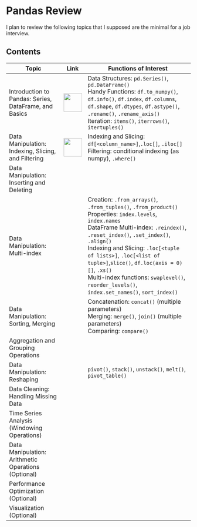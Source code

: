 # Pandas Review

I plan to review the following topics that I supposed are the minimal for a 
job interview.

## Contents

| Topic                 | Link | Functions of Interest |
|-----------------------|------|-----------------------|
| Introduction to Pandas: Series, DataFrame, and Basics | <a href="001_intro_to_pandas.ipynb"> <img src="https://www.kindpng.com/picc/m/81-811458_jupyter-notebook-logo-hd-png-download.png" width="50" /> </a> | Data Structures: `pd.Series()`, `pd.DataFrame()` <br> Handy Functions: `df.to_numpy()`, `df.info()`, `df.index`, `df.columns`, `df.shape`, `df.dtypes`, `df.astype()`, `.rename()`, `.rename_axis()` <br> Iteration: `items()`, `iterrows()`, `itertuples()`    |
| Data Manipulation: Indexing, Slicing, and Filtering | <a href="002_indexing_slicing_filtering.ipynb"> <img src="https://www.kindpng.com/picc/m/81-811458_jupyter-notebook-logo-hd-png-download.png" width="50" /> </a>     | Indexing and Slicing: `df[<column_name>]`,`.loc[]`, `.iloc[]` <br> Filtering: conditional indexing (as numpy), `.where()`    |
| Data Manipulation: Inserting and Deleting |      |      |
| Data Manipulation: Multi-index |      | Creation: `.from_arrays()`, `.from_tuples()`, `.from_product()` <br> Properties: `index.levels`, `index.names`  <br> DataFrame Multi-index: `.reindex()`, `.reset_index()`, `.set_index()`, `.align()` <br> Indexing and Slicing: `.loc[<tuple of lists>]`, `.loc[<list of tuple>]`,`slice()`, `df.loc(axis = 0)[]`, `.xs()` <br> Multi-index functions: `swaplevel()`, `reorder_levels()`, `index.set_names()`, `sort_index()` |
| Data Manipulation: Sorting, Merging |      | Concatenation: `concat()` (multiple parameters) <br> Merging: `merge()`, `join()` (multiple parameters) <br> Comparing: `compare()`   |
| Aggregation and Grouping Operations |      |      |
| Data Manipulation: Reshaping |      | `pivot()`, `stack()`, `unstack()`, `melt()`, `pivot_table()`     |
| Data Cleaning: Handling Missing Data |      |      |
| Time Series Analysis (Windowing Operations) |      |      |
| Data Manipulation: Arithmetic Operations (Optional) |      |      |
| Performance Optimization (Optional) |      |      |
| Visualization (Optional) |      |      |
